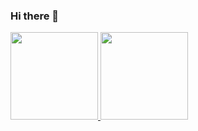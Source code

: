 ### Hi there 👋
 <div>
  <a href="https://github.com/vinicgs">
  <img height="140em" src="https://github-readme-stats.vercel.app/api?username=vinicgs&show_icons=true&theme=gotham&include_all_commits=true&count_private=true"/>
  <img height="140em" src="https://github-readme-stats.vercel.app/api/top-langs/?username=vinicgs&langs_count=5&theme=gotham"/>
</div>
  
  
<!--
Here are some ideas to get you started:

- 🔭 I’m currently working on ... RecodePro 2021
- 🌱 I’m currently learning ... Java, Javascript
- 👯 I’m looking to collaborate on ... 
- 🤔 I’m looking for help with ...
- 💬 Ask me about ... 
- 📫 How to reach me: ...
- 😄 Pronouns: ...
- ⚡ Fun fact: ...
-->
